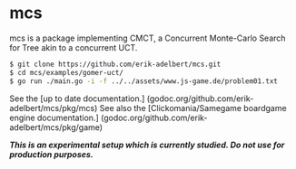 # mcs
mcs is a package implementing CMCT, a Concurrent Monte-Carlo Search for Tree akin to a concurrent UCT.

```bash 
$ git clone https://github.com/erik-adelbert/mcs.git
$ cd mcs/examples/gomer-uct/
$ go run ./main.go -i -f ../../assets/www.js-game.de/problem01.txt
```

See the [up to date documentation.] (godoc.org/github.com/erik-adelbert/mcs/pkg/mcs)
See also the [Clickomania/Samegame boardgame engine documentation.] (godoc.org/github.com/erik-adelbert/mcs/pkg/game)

**_This is an experimental setup which is currently studied. Do not use for production purposes._**
